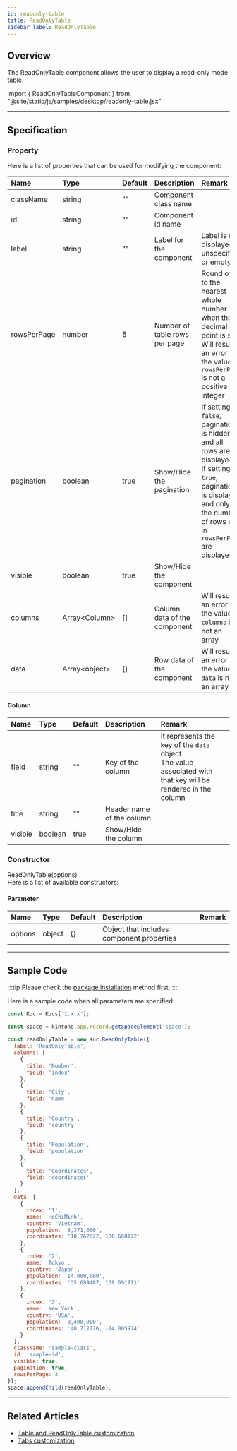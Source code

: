 ```yaml
---
id: readonly-table
title: ReadOnlyTable
sidebar_label: ReadOnlyTable
---
```


## Overview

The ReadOnlyTable component allows the user to display a read-only mode table.

import { ReadOnlyTableComponent } from "@site/static/js/samples/desktop/readonly-table.jsx"

<ReadOnlyTableComponent />

---

## Specification

### Property

Here is a list of properties that can be used for modifying the component:

| Name   | Type | Default | Description | Remark |
| :--- | :--- | :--- | :--- | :--- |
| className | string | ""  | Component class name | |
| id | string | ""  | Component id name | |
| label | string | ""  | Label for the component | Label is not displayed if unspecified or empty |
| rowsPerPage | number | 5 | Number of table rows per page | Round off to the nearest whole number when the decimal point is set<br/>Will result an error if the value of `rowsPerPage` is not a positive integer |
| pagination | boolean | true | Show/Hide the pagination | If setting `false`, pagination is hidden and all rows are displayed<br/>If setting `true`, pagination is displayed and only the number of rows set in `rowsPerPage` are displayed |
| visible | boolean | true | Show/Hide the component | |
| columns | Array\<[Column](#column)\> | []  | Column data of the component | Will result an error if the value of `columns` is not an array |
| data | Array\<object\> | []  | Row data of the component | Will result an error if the value of `data` is not an array |

#### Column
| Name | Type | Default | Description | Remark |
| :--- | :--- | :--- | :--- | :--- |
| field | string | ""  | Key of the column | It represents the key of the `data` object<br/>The value associated with that key will be rendered in the column |
| title | string | ""  | Header name of the column | |
| visible | boolean |  true  | Show/Hide the column | |

### Constructor

ReadOnlyTable(options)<br/>
Here is a list of available constructors:

#### Parameter
| Name | Type | Default | Description | Remark |
| :--- | :--- | :--- | :--- | :--- |
| options | object | \{\} | Object that includes component properties |  |

---
## Sample Code

:::tip
Please check the [package installation](../../getting-started/quick-start.md#installation) method first.
:::

Here is a sample code when all parameters are specified:

```javascript
const Kuc = Kucs['1.x.x'];

const space = kintone.app.record.getSpaceElement('space');

const readOnlyTable = new Kuc.ReadOnlyTable({
  label: 'ReadOnlyTable',
  columns: [
    {
      title: 'Number',
      field: 'index'
    },
    {
      title: 'City',
      field: 'name'
    },
    {
      title: 'Country',
      field: 'country'
    },
    {
      title: 'Population',
      field: 'population'
    },
    {
      title: 'Coordinates',
      field: 'coordinates'
    }
  ],
  data: [
    {
      index: '1',
      name: 'HoChiMinh',
      country: 'Vietnam',
      population: '8,371,000',
      coordinates: '10.762622, 106.660172'
    },
    {
      index: '2',
      name: 'Tokyo',
      country: 'Japan',
      population: '14,000,000',
      coordinates: '35.689487, 139.691711'
    },
    {
      index: '3',
      name: 'New York',
      country: 'USA',
      population: '8,400,000',
      coordinates: '40.712776, -74.005974'
    }
  ],
  className: 'sample-class',
  id: 'sample-id',
  visible: true,
  pagination: true,
  rowsPerPage: 3
});
space.appendChild(readOnlyTable);
```

---

## Related Articles

- [Table and ReadOnlyTable customization](../../guides/table-readonly-table-customization.md)
- [Tabs customization](../../guides/tabs-customization.md)
